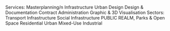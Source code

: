 Services:
Masterplanning/n
Infrastructure Urban Design
Design & Documentation
Contract Administration
Graphic & 3D Visualisation
Sectors:
Transport Infrastructure
Social Infrastructure
PUBLIC REALM, Parks & Open Space
Residential
Urban Mixed-Use
Industrial
